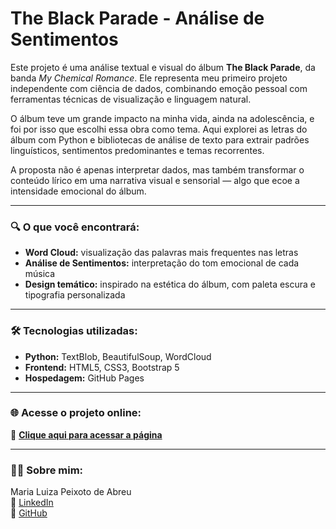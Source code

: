 # The Black Parade - Análise de Sentimentos

Este projeto é uma análise textual e visual do álbum **The Black Parade**, da banda *My Chemical Romance*. Ele representa meu primeiro projeto independente com ciência de dados, combinando emoção pessoal com ferramentas técnicas de visualização e linguagem natural.

O álbum teve um grande impacto na minha vida, ainda na adolescência, e foi por isso que escolhi essa obra como tema. Aqui explorei as letras do álbum com Python e bibliotecas de análise de texto para extrair padrões linguísticos, sentimentos predominantes e temas recorrentes.

A proposta não é apenas interpretar dados, mas também transformar o conteúdo lírico em uma narrativa visual e sensorial — algo que ecoe a intensidade emocional do álbum.

---

### 🔍 O que você encontrará:

- **Word Cloud:** visualização das palavras mais frequentes nas letras
- **Análise de Sentimentos:** interpretação do tom emocional de cada música
- **Design temático:** inspirado na estética do álbum, com paleta escura e tipografia personalizada

---

### 🛠️ Tecnologias utilizadas:

- **Python:** TextBlob, BeautifulSoup, WordCloud
- **Frontend:** HTML5, CSS3, Bootstrap 5
- **Hospedagem:** GitHub Pages

---

### 🌐 Acesse o projeto online:

🔗 **[Clique aqui para acessar a página](https://maluairesp.github.io/The-Black-Parade-Analise/)**

---

### 👩‍💻 Sobre mim:

Maria Luiza Peixoto de Abreu  
📎 [LinkedIn](https://www.linkedin.com/in/maria-luiza-peixoto-b54491187/)  
📂 [GitHub](https://github.com/maluairesp)
